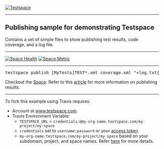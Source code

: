 [![Testspace](http://www.testspace.com/public/img/testspace_logo.png)](http://www.testspace.com)

***

## Publishing sample for demonstrating Testspace 


Contains a set of simple files to show publishing test results, code coverage, and a log file.

***
[![Space Health](https://samples.testspace.com/projects/87/spaces/292/badge)](https://samples.testspace.com/projects/87/spaces/292 "Test Cases")
[![Space Metric](https://samples.testspace.com/projects/87/spaces/292/metrics/187/badge)](https://samples.testspace.com/projects/87/spaces/292/metrics#metric-187 "Line/Statement Coverage")

***


<pre>
testspace publish [MyTests]TEST*.xml coverage.xml "+log.txt{this is my test log}" 
</pre>

Checkout the [Space](https://samples.testspace.com/projects/getting.started/spaces/my-results). Refer to this [article](http://help.testspace.com/getting-started:publish-results) for more information on publishing results. 

***

To fork this example using Travis requires:
  - Account at www.testspace.com.
  - Travis Environment Variable: 
    - `TESTSPACE_URL` = `credentials:@my-org-name.testspace.com/my-project/my-space`
    - `credentials` set to `username:password` or your [access token](http://help.testspace.com/using-your-organization:user-settings).
    - `my-org-name.testspace.com/my-project/my-space` based on your subdomain, project, and space names. Refer [here](http://help.testspace.com/reference:runner-reference#login-credentials) for more details. 
    
